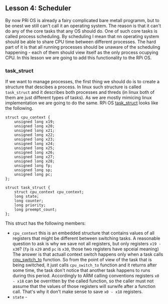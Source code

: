 ## Lesson 4: Scheduler 

By now PRi OS is already a fairy complicated bare metall programm, but to be onest we still can't call it an operating system. The reason is that it can't do any of the core tasks that any OS should do. One of such core tasks is called process scheduling. By scheduling I mean that nn operating system should be able to share CPU time between different processes. The hard part of it is that all running processes should be unaware of the scheduling happening - each of them should view itself as the only process ocupying  CPU. In this lesson we are going to add this functionality to the RPi OS.

### task_struct

If we want to manage processes, the first thing we should do is to create a structure that descibes a process. In linux such structure is called `task_struct` and it describes both processes and threds (in linux both of them are just different types of tasks). As we are mostly mimicing linux implementation we are going to do the same. RPi OS [task_struct](https://github.com/s-matyukevich/raspberry-pi-os/blob/master/src/lesson04/include/sched.h#L41) looks like the following.

```
struct cpu_context {
	unsigned long x19;
	unsigned long x20;
	unsigned long x21;
	unsigned long x22;
	unsigned long x23;
	unsigned long x24;
	unsigned long x25;
	unsigned long x26;
	unsigned long x27;
	unsigned long x28;
	unsigned long fp;
	unsigned long sp;
	unsigned long pc;
};

struct task_struct {
	struct cpu_context cpu_context;
	long state;	
	long counter;
	long priority;
	long preempt_count;
};
```

This struct has the following members:

* `cpu_context` this is an embedded structure that contains values of all registers that might be different between switching tasks. A reasonable question to ask is why we save not all registers, but only registers `x19 - x30`? (`fp` is `x29` and `pc` is `x30`, those two registers have spceial meaning) The answer is that actuall context switch happens only  when a task calls [cpu_switch_to](https://github.com/s-matyukevich/raspberry-pi-os/blob/master/src/lesson04/src/sched.S#L4) function. So from the point of view of the task that is being switched, it just calls `cpu_switch_to` function and it returns after some time, the task don't notice that another task happens to runs during this period.  Accordingly to ARM calling conventions registers `x0 - x18` can be overritten by the called function, so the caller must not assume that the values of those registers will surwife after a function call. That's why it don't make sense to save `x0 - x18` registers.
* `state` - 
